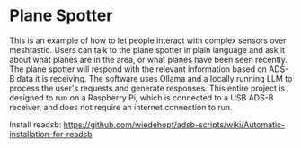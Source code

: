 # Plane Spotter

This is an example of how to let people interact with complex sensors over meshtastic.  Users can talk to the plane spotter in plain language and ask it about what planes are in the area, or what planes have been seen recently.  The plane spotter will respond with the relevant information based on ADS-B data it is receiving.  The software uses Ollama and a locally running LLM to process the user's requests and generate responses.  This entire project is designed to run on a Raspberry Pi, which is connected to a USB ADS-B receiver, and does not require an internet connection to run.

Install readsb: https://github.com/wiedehopf/adsb-scripts/wiki/Automatic-installation-for-readsb

